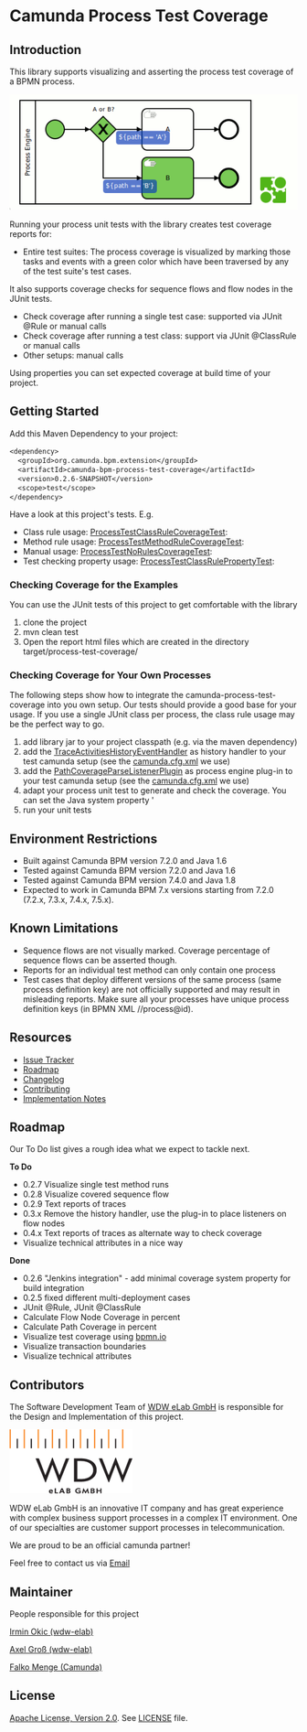 # Camunda Process Test Coverage

## Introduction
This library supports visualizing and asserting the process test coverage of a BPMN process.

![Screenshot](screenshot.gif)

Running your process unit tests with the library creates test coverage reports for:

* Entire test suites: The process coverage is visualized by marking those tasks and events with a green color which have been traversed by any of the test suite's test cases.

It also supports coverage checks for sequence flows and flow nodes in the JUnit tests. 
* Check coverage after running a single test case: supported via JUnit @Rule or manual calls  
* Check coverage after running a test class: support via JUnit @ClassRule or manual calls
* Other setups:  manual calls

Using properties you can set expected coverage at build time of your project.


## Getting Started

Add this Maven Dependency to your project:

```
<dependency>
  <groupId>org.camunda.bpm.extension</groupId>
  <artifactId>camunda-bpm-process-test-coverage</artifactId>
  <version>0.2.6-SNAPSHOT</version>
  <scope>test</scope>
</dependency>
```

Have a look at this project's tests. E.g.
- Class rule usage: [ProcessTestClassRuleCoverageTest](src/test/java/org/camunda/bpm/extension/process_test_coverage/ProcessTestClassRuleCoverageTest.java):
- Method rule usage: [ProcessTestMethodRuleCoverageTest](src/test/java/org/camunda/bpm/extension/process_test_coverage/ProcessTestMethodRuleCoverageTest.java):
- Manual usage: [ProcessTestNoRulesCoverageTest](src/test/java/org/camunda/bpm/extension/process_test_coverage/ProcessTestNoRulesCoverageTest.java):
- Test checking property usage: [ProcessTestClassRulePropertyTest](src/test/java/org/camunda/bpm/extension/process_test_coverage/ProcessTestClassRulePropertyTest.java):

### Checking Coverage for the Examples
You can use the JUnit tests of this project to get comfortable with the library

1. clone the project
2. mvn clean test
3. Open the report html files which are created in the directory target/process-test-coverage/

### Checking Coverage for Your Own Processes
The following steps show how to integrate the camunda-process-test-coverage into you own setup. Our tests should provide a good base for your usage. If you use a single JUnit class per process, the class rule usage may be the perfect way to go.

1.   add library jar to your project classpath (e.g. via the maven dependency)
2.   add the [TraceActivitiesHistoryEventHandler](src/main/java/org/camunda/bpm/extension/process_test_coverage/trace/TraceActivitiesHistoryEventHandler.java) as history handler to your test camunda setup (see the [camunda.cfg.xml](src/test/resources/camunda.cfg.xml) we use)
2.   add the [PathCoverageParseListenerPlugin](src/main/java/org/camunda/bpm/extension/process_test_coverage/trace/PathCoverageParseListenerPlugin.java) as process engine plug-in to your test camunda setup (see the [camunda.cfg.xml](src/test/resources/camunda.cfg.xml) we use)
3.   adapt your process unit test to generate and check the coverage. You can set the Java system property ' 
4.   run your unit tests

## Environment Restrictions
* Built against Camunda BPM version 7.2.0 and Java 1.6
* Tested against Camunda BPM version 7.2.0 and Java 1.6 
* Tested against Camunda BPM version 7.4.0 and Java 1.8  
* Expected to work in Camunda BPM 7.x versions starting from 7.2.0 (7.2.x, 7.3.x, 7.4.x, 7.5.x).

## Known Limitations
* Sequence flows are not visually marked. Coverage percentage of sequence flows can be asserted though.
* Reports for an individual test method can only contain one process
* Test cases that deploy different versions of the same process (same process definition key) are not officially supported and may result in misleading reports. Make sure all your processes have unique process definition keys (in BPMN XML //process@id).

## Resources
* [Issue Tracker](https://github.com/camunda/camunda-process-test-coverage/issues)
* [Roadmap](#roadmap)
* [Changelog](https://github.com/camunda/camunda-process-test-coverage/commits/master)
* [Contributing](CONTRIBUTING.md)
* [Implementation Notes](IMPLEMENTATION.md)

## Roadmap

Our To Do list gives a rough idea what we expect to tackle next.

**To Do**
- 0.2.7 Visualize single test method runs
- 0.2.8 Visualize covered sequence flow
- 0.2.9 Text reports of traces
- 0.3.x Remove the history handler, use the plug-in to place listeners on flow nodes
- 0.4.x Text reports of traces as alternate way to check coverage
- Visualize technical attributes in a nice way

**Done**
- 0.2.6 "Jenkins integration" - add minimal coverage system property for build integration
- 0.2.5 fixed different multi-deployment cases
- JUnit @Rule, JUnit @ClassRule
- Calculate Flow Node Coverage in percent
- Calculate Path Coverage in percent
- Visualize test coverage using [bpmn.io](http://bpmn.io)
- Visualize transaction boundaries
- Visualize technical attributes

## Contributors
The Software Development Team of [WDW eLab GmbH](http://www.wdw-elab.de) is responsible for the Design and Implementation of this project.

![Screenshot](elab_logo.png)

WDW eLab GmbH is an innovative IT company and has great experience with complex business support processes in a complex IT environment. One of our specialties are customer support processes in telecommunication. 

We are proud to be an official camunda partner!

Feel free to contact us via [Email](mailto:kontakt@wdw-elab.de)

## Maintainer

People responsible for this project

[Irmin Okic (wdw-elab)](https://github.com/z0rbas)

[Axel Groß (wdw-elab)](https://github.com/phax1)

[Falko Menge (Camunda)](https://github.com/falko)

## License
[Apache License, Version 2.0](http://www.apache.org/licenses/LICENSE-2.0). See [LICENSE](LICENSE) file.



